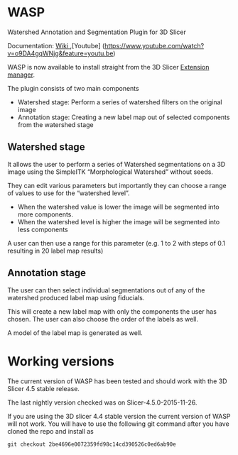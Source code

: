 WASP
====

Watershed Annotation and Segmentation Plugin for 3D Slicer

Documentation: [Wiki ](http://wiki.slicer.org/slicerWiki/index.php/Documentation/4.4/Extensions/Wasp),[Youtube] (https://www.youtube.com/watch?v=o9DA4gqWNjg&feature=youtu.be)



WASP is now available to install straight from the 3D Slicer [Extension manager](https://www.slicer.org/slicerWiki/index.php/Documentation/4.5/SlicerApplication/ExtensionsManager). 



The plugin consists of two main components

* Watershed stage: Perform a series of watershed filters on the original image
* Annotation stage: Creating a new label map out of selected components from the watershed stage

Watershed stage
----

It allows the user to perform a series of Watershed segmentations on a 3D image using the SimpleITK “Morphological Watershed” without seeds.

They can edit various parameters but importantly they can choose a range of values to use for the “watershed level”.

* When the watershed value is lower the image will be segmented into more components.
* When the watershed level is higher the image will be segmented into less components

A user can then use a range for this parameter (e.g. 1 to 2 with steps of 0.1 resulting in 20 label map results)

Annotation stage
----

The user can then select individual segmentations out of any of the watershed produced label map using fiducials.

This will create a new label map with only the components the user has chosen. The user can also choose the order of the labels as well.

A model of the label map is generated as well.

Working versions
====
The current version of WASP has been tested and should work with the 3D Slicer 4.5 stable release. 

The last nightly version checked was on Slicer-4.5.0-2015-11-26.

If you are using the 3D slicer 4.4 stable version the current version of WASP will not work. You will have to use the following git command after you have cloned the repo and install as 

```git checkout 2be4696e0072359fd98c14cd390526c0ed6ab90e```




